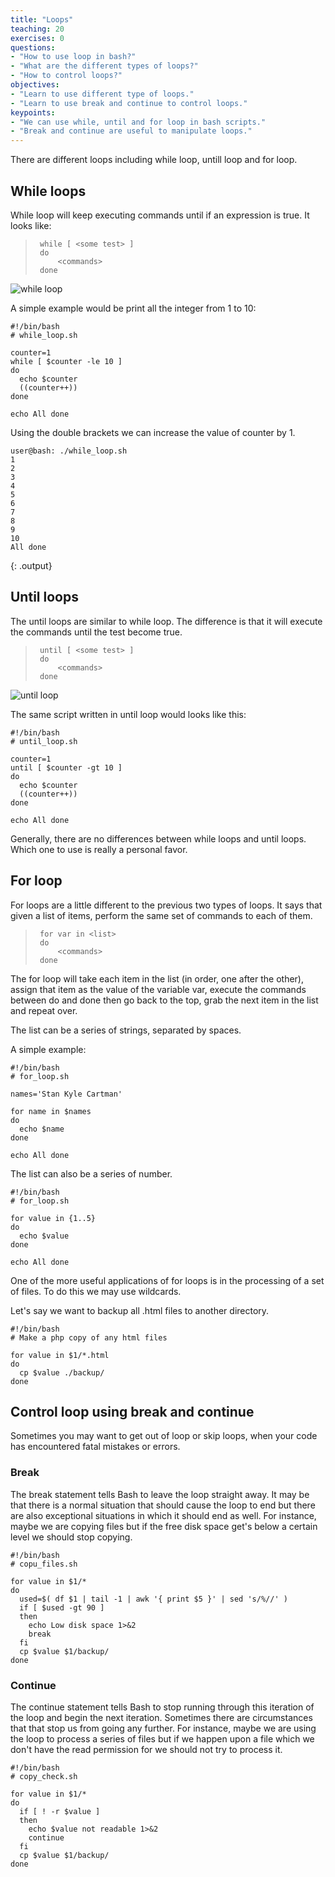 ```yaml
---
title: "Loops"
teaching: 20
exercises: 0
questions:
- "How to use loop in bash?"
- "What are the different types of loops?"
- "How to control loops?"
objectives:
- "Learn to use different type of loops."
- "Learn to use break and continue to control loops."
keypoints:
- "We can use while, until and for loop in bash scripts."
- "Break and continue are useful to manipulate loops."
---
```


There are different loops including while loop, untill loop and for loop.

## While loops

While loop will keep executing commands until if an expression is true. It looks like:

>      while [ <some test> ]
>      do
>          <commands>
>      done

![while loop](../fig/while-loop.jpg)

A simple example would be print all the integer from 1 to 10:

```
#!/bin/bash
# while_loop.sh

counter=1
while [ $counter -le 10 ]
do
  echo $counter
  ((counter++))
done

echo All done
```

Using the double brackets we can increase the value of counter by 1.

~~~
user@bash: ./while_loop.sh
1
2
3
4
5
6
7
8
9
10
All done
~~~
{: .output}

## Until loops

The until loops are similar to while loop. The difference is that it will execute the commands until the test become true.

>      until [ <some test> ]
>      do
>          <commands>
>      done

![until loop](../fig/until-loop.jpg)

The same script written in until loop would looks like this:

```
#!/bin/bash
# until_loop.sh

counter=1
until [ $counter -gt 10 ]
do
  echo $counter
  ((counter++))
done

echo All done
```

Generally, there are no differences between while loops and until loops. Which one to use is really a personal favor.

## For loop

For loops are a little different to the previous two types of loops. It says that given a list of items, perform the same set of commands to each of them.

>      for var in <list>
>      do
>          <commands>
>      done

The for loop will take each item in the list (in order, one after the other), assign that item as the value of the variable var, execute the commands between do and done then go back to the top, grab the next item in the list and repeat over.

The list can be a series of strings, separated by spaces.

A simple example:

```
#!/bin/bash
# for_loop.sh

names='Stan Kyle Cartman'

for name in $names
do
  echo $name
done

echo All done
```

The list can also be a series of number.

```
#!/bin/bash
# for_loop.sh

for value in {1..5}
do
  echo $value
done

echo All done
```

One of the more useful applications of for loops is in the processing of a set of files. To do this we may use wildcards.

Let's say we want to backup all .html files to another directory.

```
#!/bin/bash
# Make a php copy of any html files

for value in $1/*.html
do
  cp $value ./backup/
done
```

## Control loop using break and continue

Sometimes you may want to get out of loop or skip loops, when your code has encountered fatal mistakes or errors.

### Break

The break statement tells Bash to leave the loop straight away. It may be that there is a normal situation that should cause the loop to end but there are also exceptional situations in which it should end as well. For instance, maybe we are copying files but if the free disk space get's below a certain level we should stop copying.

```
#!/bin/bash
# copu_files.sh

for value in $1/*
do
  used=$( df $1 | tail -1 | awk '{ print $5 }' | sed 's/%//' )
  if [ $used -gt 90 ]
  then
    echo Low disk space 1>&2
    break
  fi
  cp $value $1/backup/
done
```

### Continue

The continue statement tells Bash to stop running through this iteration of the loop and begin the next iteration. Sometimes there are circumstances that that stop us from going any further. For instance, maybe we are using the loop to process a series of files but if we happen upon a file which we don't have the read permission for we should not try to process it.

```
#!/bin/bash
# copy_check.sh

for value in $1/*
do
  if [ ! -r $value ]
  then
    echo $value not readable 1>&2
    continue
  fi
  cp $value $1/backup/
done
```
